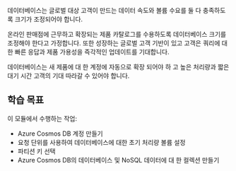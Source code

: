 데이터베이스는 글로벌 대상 고객이 만드는 데이터 속도와 볼륨 수요를 둘 다 충족하도록 크기가 조정되어야 합니다.

온라인 판매점에 근무하고 확장되는 제품 카탈로그를 수용하도록 데이터베이스 크기를 조정해야 한다고 가정합니다. 또한 성장하는 글로벌 고객 기반이 있고 고객은 쿼리에 대한 빠른 응답과 제품 가용성을 즉각적인 업데이트를 기대합니다.

데이터베이스는 새 제품에 대 한 계정에 자동으로 확장 되어야 하 고 높은 처리량과 짧은 대기 시간 고객의 기대 따라갈 수 있어야 합니다.

## <a name="learning-objectives"></a>학습 목표

이 모듈에서 수행하는 작업:

- Azure Cosmos DB 계정 만들기
- 요청 단위를 사용하여 데이터베이스에 대한 초기 처리량 볼륨 설정
- 파티션 키 선택
- Azure Cosmos DB의 데이터베이스 및 NoSQL 데이터에 대 한 컬렉션 만들기